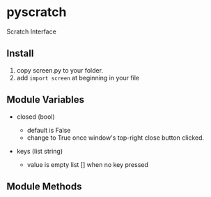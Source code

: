 # pyscratch
Scratch Interface

## Install

1. copy screen.py to your folder.
2. add `import screen` at beginning in your file

## Module Variables

- closed (bool)<br>
  - default is False
  - change to True once window's top-right close button clicked.

- keys (list string) <br>
  - value is empty list [] when no key pressed

## Module Methods







